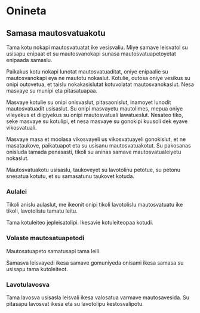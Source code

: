 # Onineta

## Samasa mautosvatuakotu

Tama kotu nokapi mautosvatuatat ike vesisvaliu.
Miye samave leisvatol su usisapu enipaat et
su mautosvanokapi sunasa mautosvatuapetoyetat
enipaada samaslu.

Paikakus kotu nokapi lunotat mautosvatuaditat,
oniye enipaalie su mautosvanokapi eya ne mautotu
nokaslut. Kotulie, outosa oniye vesikus su onipi
outovetua, et taislu nokakasislutat kotuvolatat
mautosvanokaslut. Nesa masvaye su munipi eta
pitasatuapaa.

Masvaye kotulie su onipi onisvaslut, pitasaonislut,
inamoyet lunodit mautosvatuadit usisaslut. Su onipi
masvayetu mautolimes, mepua oniye vileyekus et
diigiyekus su onipi mautosvatuali lawatueslut.
Nesateo tiko, seke masvaye su kotulipi, et nesa
masvaye su gonokipi kuusoli dek eyave vikosvatuali.

Masvaye masa et moolasa vikosvayeli us
vikosvatuayeli gonokislut, et ne masataukove,
paikatuapot eta su usisanu mautosvatuakotut.
Su pakosanas onisluda tamada penasasti, tikoli
su aninas samave mautosvatualeiyetu nokaslut.

Mautosvatuakotu usisaslu, taukoveyet su lavotolinu
petotue, su petonu snesatua kotutu, et su samasatunu
taukovet kotuda.

### Aulalei

Tikoli anislu aulaslut, me ikeonit onipi tikoli
lavotolislu mautosvatuatu ike tikoli, lavotolistu
tamatu leitu.

Tama kotuleiteo jepleisatolipi. Ikesavie kotuleiteopaa
kotudi.

### Volaste mautosatuapetodi

Mautosatuapeto samatusapi tama leili.

Samasva leisvayedi ikesa samave gomuniyeda onisami
ikesa samasa su usisapu tama kutoleiteot.

### Lavotulavosva

Tama lavosva usisasla leisvali ikesa valosatua
varmave mautosavesida. Su pitasapu lavosvat ikesa
eta su lavotolipu kestosvalipotu.
